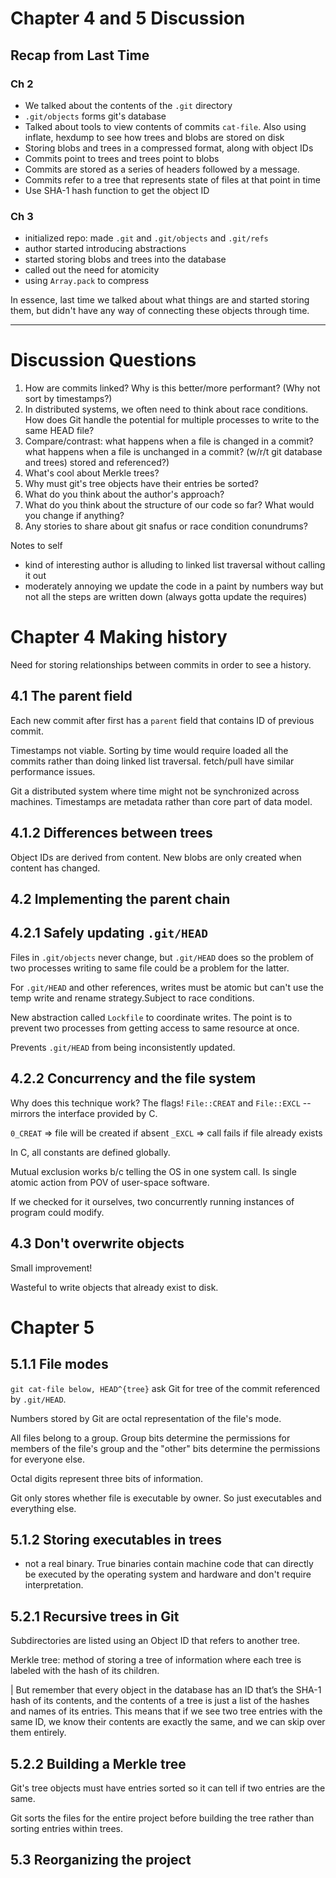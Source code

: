 # Chapter 4 and 5 Discussion

## Recap from Last Time

### Ch 2
- We talked about the contents of the `.git` directory
- `.git/objects` forms git's database
- Talked about tools to view contents of commits `cat-file`. Also using inflate,
  hexdump to see how trees and blobs are stored on disk
- Storing blobs and trees in a compressed format, along with object IDs
- Commits point to trees and trees point to blobs
- Commits are stored as a series of headers followed by a message.
- Commits refer to a tree that represents state of files at that point in
  time
- Use SHA-1 hash function to get the object ID

### Ch 3
- initialized repo: made `.git` and `.git/objects` and `.git/refs`
- author started introducing abstractions
- started storing blobs and trees into the database
- called out the need for atomicity
- using `Array.pack` to compress

In essence, last time we talked about what things are and started storing
them, but didn't have any way of connecting these objects through time.
_______________

# Discussion Questions

1. How are commits linked? Why is this better/more performant? (Why not sort
   by timestamps?)
2. In distributed systems, we often need to think about race conditions. How
   does Git handle the potential for multiple processes to write to the same
   HEAD file?
3. Compare/contrast: what happens when a file is changed in a commit? what
   happens when a file is unchanged in a commit? (w/r/t git database and
   trees)
   stored and referenced?)
4. What's cool about Merkle trees?
5. Why must git's tree objects have their entries be sorted?
6. What do you think about the author's approach?
7. What do you think about the structure of our code so far? What would you
   change if anything?
8. Any stories to share about git snafus or race condition conundrums?

Notes to self
- kind of interesting author is alluding to linked list traversal without
  calling it out
- moderately annoying we update the code in a paint by numbers way but not
  all the steps are written down (always gotta update the requires)

# Chapter 4 Making history
Need for storing relationships between commits in order to see a history.

## 4.1 The parent field

Each new commit after first has a `parent` field that contains ID of
previous commit.

Timestamps not viable. Sorting by time would require loaded all the
commits rather than doing linked list traversal. fetch/pull have similar
performance issues.

Git a distributed system where time might not be synchronized across
machines. Timestamps are metadata rather than core part of data model.

## 4.1.2 Differences between trees
Object IDs are derived from content.
New blobs are only created when content has changed.

## 4.2 Implementing the parent chain

## 4.2.1 Safely updating `.git/HEAD`

Files in `.git/objects` never change, but `.git/HEAD` does so the problem of
two processes writing to same file could be a problem for the latter.

For `.git/HEAD` and other references, writes must be atomic but can't use
the temp write and rename strategy.Subject to race conditions.

New abstraction called `Lockfile` to coordinate writes. The point is to
prevent two processes from getting access to same resource at once.

Prevents `.git/HEAD` from being inconsistently updated.

## 4.2.2 Concurrency and the file system

Why does this technique work?
The flags! `File::CREAT` and `File::EXCL` -- mirrors the interface provided
by C.

`0_CREAT` => file will be created if absent
`_EXCL` => call fails if file already exists

In C, all constants are defined globally.

Mutual exclusion works b/c telling the OS in one system call. Is single
atomic action from POV of user-space software.

If we checked for it ourselves, two concurrently running instances of
program could modify.

## 4.3 Don't overwrite objects
Small improvement!

Wasteful to write objects that already exist to disk.

# Chapter 5

## 5.1.1 File modes

`git cat-file below, HEAD^{tree}` ask Git for tree of the commit referenced
by `.git/HEAD`.

Numbers stored by Git are octal representation of the file's mode.

All files belong to a group. Group bits determine the permissions for
members of the file's group and the "other" bits determine the permissions
for everyone else.

Octal digits represent three bits of information.

Git only stores whether file is executable by owner. So just executables and
everything else.

## 5.1.2 Storing executables in trees

* not a real binary. True binaries contain machine code that can directly be
  executed by the operating system and hardware and don't require
  interpretation.

## 5.2.1 Recursive trees in Git

Subdirectories are listed using an Object ID that refers to another tree.

Merkle tree: method of storing a tree of information where each tree is
labeled with the hash of its children.

|  But remember that every object in the database has an ID that’s the SHA-1
hash of its contents, and the contents of a tree is just a list of the
hashes and names of its entries. This means that if we see two tree entries
with the same ID, we know their contents are exactly the same, and we can
skip over them entirely.

## 5.2.2 Building a Merkle tree

Git's tree objects must have entries sorted so it can tell if two entries
are the same.

Git sorts the files for the entire project before building the tree rather
than sorting entries within trees.

## 5.3 Reorganizing the project


